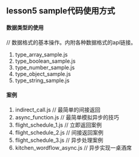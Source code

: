 ## lesson5 sample代码使用方式

#### 数据类型的使用

// 数据格式的基本操作。内附各种数据格式的api链接。

1. type_array_sample.js
2. type_boolean_sample.js
3. type_number_sample.js
4. type_object_sample.js
5. type_string_sample.js

#### 案例

1. indirect_call.js // 最简单的间接返回
2. async_function.js // 最简单模拟异步的技巧
3. flight_schedule_1.js // 立即返回案例
4. flight_schedule_2.js // 间接返回案例
5. flight_schedule_3.js // 异步处理案例
6. kitchen_wordflow_async.js  // 异步实现一桌酒席


